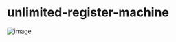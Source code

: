 # unlimited-register-machine

![image](https://github.com/user-attachments/assets/7b7ceec7-d3d5-4f92-a57f-daec14081e7e)
